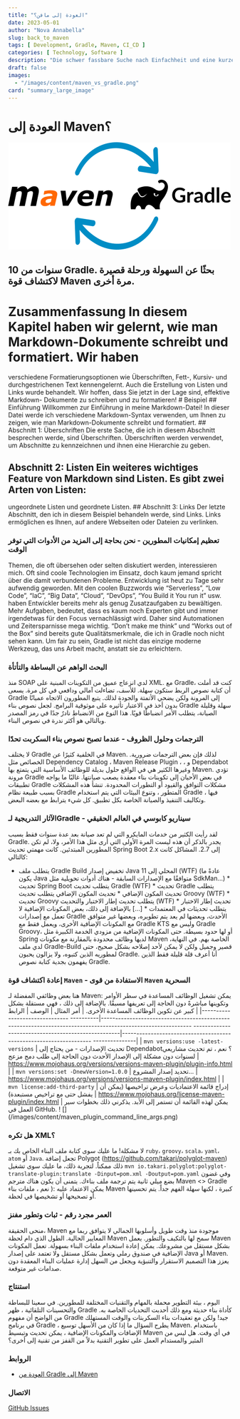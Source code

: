 ```yaml
---
title: "العودة إلى مافن؟"
date: 2023-05-01
author: "Nova Annabella"
slug: back_to_maven
tags: [ Development, Gradle, Maven, CI_CD ]
categories: [ Technology, Software ]
description: "Die schwer fassbare Suche nach Einfachheit und eine kurze Reise zur Wiederentdeckung der Macht von Maven"
draft: false
images:
  - "/images/content/maven_vs_gradle.png"
card: "summary_large_image"
---
```




# العودة إلى Maven؟

[![maven_vs_gradle](/images/content/maven_vs_gradle.png)](https://phauer.com/2018/moving-back-from-gradle-to-maven/)

## 10 سنوات من Gradle. بحثًا عن السهولة ورحلة قصيرة لاكتشاف قوة Maven مرة أخرى.

# Zusammenfassung In diesem Kapitel haben wir gelernt, wie man Markdown-Dokumente schreibt und formatiert. Wir haben
verschiedene Formatierungsoptionen wie Überschriften, Fett-, Kursiv- und durchgestrichenen Text kennengelernt. Auch die
Erstellung von Listen und Links wurde behandelt. Wir hoffen, dass Sie jetzt in der Lage sind, effektive Markdown-
Dokumente zu schreiben und zu formatieren! # Beispiel ## Einführung Willkommen zur Einführung in meine Markdown-Datei!
In dieser Datei werde ich verschiedene Markdown-Syntax verwenden, um Ihnen zu zeigen, wie man Markdown-Dokumente
schreibt und formatiert. ## Abschnitt 1: Überschriften Die erste Sache, die ich in diesem Abschnitt besprechen werde,
sind Überschriften. Überschriften werden verwendet, um Abschnitte zu kennzeichnen und ihnen eine Hierarchie zu geben.
## Abschnitt 2: Listen Ein weiteres wichtiges Feature von Markdown sind Listen. Es gibt zwei Arten von Listen:
ungeordnete Listen und geordnete Listen. ## Abschnitt 3: Links Der letzte Abschnitt, den ich in diesem Beispiel
behandeln werde, sind Links. Links ermöglichen es Ihnen, auf andere Webseiten oder Dateien zu verlinken.

### تعظيم إمكانيات المطورين - نحن بحاجة إلى المزيد من الأدوات التي توفر الوقت

Themen, die oft übersehen oder selten diskutiert werden, interessieren mich. Oft sind coole Technologien im Einsatz,
doch kaum jemand spricht über die damit verbundenen Probleme. Entwicklung ist heut zu Tage sehr aufwendig geworden. Mit
den coolen Buzzwords wie “Serverless”, “Low Code”, “IaC”, “Big Data”, “Cloud”, “DevOps”, “You Build it You run it” usw.
haben Entwickler bereits mehr als genug Zusatzaufgaben zu bewältigen. Mehr Aufgaben, bedeutet, dass es kaum noch
Experten gibt und immer irgendetwas für den Focus vernachlässigt wird. Daher sind Automationen und Zeitersparnisse mega
wichtig. “Don’t make me think” und “Works out of the Box” sind bereits gute Qualitätsmerkmale, die ich in Gradle noch
nicht sehen kann. Um fair zu sein, Gradle ist nicht das einzige moderne Werkzeug, das uns Arbeit macht, anstatt sie zu
erleichtern.

### البحث الواهم عن البساطة والتأتأة

منذ SOAP لدي انزعاج عميق من التكوينات المبنية على XML. مع Gradle، كنت قد أملت أن كتابة نصوص الربط ستكون سهلة. للأسف،
تضاءلت آمالي ودافعي في كل مرة. يسعى Gradle إلى المرونة ولكن يضحي الأتمتة والجودة لذلك. يتبع المطورون الاتجاه عميانًا
بدون أخذ في الاعتبار تأثيره على موثوقية البرامج. لجعل نصوص بناء Gradle سهلة وقليلة الصيانة، يتطلب الأمر انضباطًا قويًا.
هذا النوع من الانضباط نادرٌ جدًا في رمز المصدر وبالتالي هو أكثر ندرة في نصوص البناء.

### الترجمات وحلول الظروف - عندما تصبح نصوص بناء السكربت تحدًا

لا يختلف Gradle في الخلفية كثيرًا عن Maven. لذلك فإن بعض الترجمات ضرورية. الخصائص مثل Dependency Catalog ، Maven Release
Plugin ، ، و Dependabot وغيرها الكثير هي في الواقع حلول بديلة للوظائف الأساسية التي يتمتع بها Maven. تؤدي مرونة Gradle
في بعض الأحيان إلى تكوينات بناء معقدة يصعب صيانتها. غالبًا ما يواجه تطبيقات Gradle مشكلات التوافق والقيود أو التطورات
المحدودة. تنشأ هذه المشكلات بسبب طبيعة نظام Gradle المتطور ، وتنوع البيئات التي يتم استخدام Gradle فيها ، وتكاليف
التنفيذ والصيانة الخاصة بكل تطبيق. كل شيء يترابط مع بعضه البعض.

### الآثار التدريجية لـGradle - سيناريو كابوسي في العالم الحقيقي

لقد رأيت الكثير من خدمات المايكرو التي لم تعد صيانة بعد عدة سنوات فقط بسبب Gradle. يجدر بالذكر أن هذه ليست المرة الأولى
التي أرى مثل هذا الأمر، ولا، لم تكن المطورين المبتدئين. كانت مهمتي تحديث Spring Boot 2.x إلى 2.7. المشاكل كانت كالتالي:
* يتطلب ملف Gradle Build تخفيض إصدار Java المحلي إلى 11 (WTF) (عادةً ما يكون Java متوافقًا مع الإصدارات السابقة - هناك
أدوات تحويلية مثل SdkMan...) * تحديث Spring Boot يتطلب تحديث Gradle (WTF) * تحديث Gradle يتطلب تحديث المكون الإضافي *
تحديث المكون الإضافي يتطلب تحديث Groovy (WTF) * تحديث Groovy يتطلب تحديث إطار الاختبار والتحديث (WTF) * تحديث إطار
الاختبار يتطلب تحديثات في المعتمدات * [...] بالإضافة إلى ذلك، بعض المكونات الإضافية لا تعمل مع إصدارات Gradle الأحدث،
وبعضها لم يعد يتم تطويره، وبعضها غير متوافق مع المكونات الإضافية الأخرى، ويعمل فقط مع Gradle KTS وليس مع Gradle Groovy،
أو لها حدود بسيطة. حتى المكونات الإضافية من مزودي الخدمة الكبيرة مثل Spring لديها وظائف محدودة بالمقارنة مع مكونات Maven
الخاصة بهم. في النهاية، لدي ملف Gradle-Build قصير وجميل ولكن لا يمكن لأحد إصلاحه بشكل صحيح، حتى لمطوريه الذين كتبوه، ولا
يزالون يحبون Gradle. أنا أعرف قلة قليلة فقط الذين يفهمون بجدية كتابة نصوص Gradle.

### إعادة اكتشاف قوة `Maven` - الاستفادة من قوى `Maven` السحرية

هنا بعض وظائفي المفضلة لـ Maven: يمكن تشغيل الوظائف المساعدة في سطر الأوامر وتكوينها مباشرةً دون الحاجة إلى تعريفها
مسبقًا. بالإضافة إلى ذلك ، فهي مستقلة بشكل كبير عن تكوين الوظائف المساعدة الأخرى. | أمر المثال
| الوصف
| الرابط                                       | |-------------------------------
----------|-------------------------------------------------------------------------------------------------------------
----------------------------------------------------|-------------------------------------------------------------------
---------------| | `mvn versions:use -latest-versions`  | تحديث الإصدارات - من يحتاج إلى Dependabot؟ نعم ، تم تحديث
مشاريعي لسنوات دون مشكلة إلى الإصدار الأحدث دون الحاجة إلى طلب دمج مزعج            |
https://www.mojohaus.org/versions/versions-maven-plugin/plugin-info.html | | `mvn versions:set -DnewVersion=1.0.0` |
تحديد إصدار المشروع...
| https://www.mojohaus.org/versions/versions-maven-plugin/index.html    | | `mvn license:add-third-party`     |
إدراج قائمة الاعتماديات وعرض تراخيصها (يمكن أن يفشل حتى مع تراخيص مستبعدة)
| https://www.mojohaus.org/license-maven-plugin/index.html         |  يمكن لهذه القائمة أن تستمر إلى الأبد.
يذكرني ذلك بخطوات سير العمل في GitHub. ! [] (/images/content/maven_plugin_command_line_args.png)

### هل تكره XML؟

لا مشكلة! ما عليك سوى كتابة ملف البناء الخاص بك بـ `ruby`، `groovy`، `scala`، `yaml`، `atom` أو `Java`. تجعل إضافة
Polygot (https://github.com/takari/polyglot-maven) ذلك ممكناً. لتجربة ذلك، ما عليك سوى تشغيل `mvn
io.takari.polyglot:polyglot-translate-plugin:translate -Dinput=pom.xml -Doutput=pom.yaml` وفي غضون بضع ميلي ثانية يتم
ترجمة ملف بناءك. يتمنى أن يكون هناك مترجم Maven <> Gradle يمكن الاعتماد عليه :( نعم ، ملفات بناء Maven كبيرة ، لكنها
سهلة الفهم جداً. يتم تحسينها أو تصحيحها أو تشخيصها في لحظة.

### العمر مجرد رقم - ثبات وتطور مفنز

منحى الحقيقة، Maven موجودة منذ وقت طويل وأسلوبها الجمالي لا يتوافق ربما مع المعايير الحالية. الطول الذي دام لحظة Maven
سمح لها بالتكيف والتطور. يعمل Maven بشكل مستقل من مشروعك. يمكن إعادة استخدام ملفات البناء بسهولة. تعمل المكونات الإضافية
في صندوق رملي وتعمل بشكل مستقل ولا تعتمد على إصدار Java أو Maven. يعزز هذا التصميم الاستقرار والتنبؤية ويجعل من السهل
إدارة عمليات البناء المعقدة دون صدامات غير متوقعة.

### استنتاج

اليوم ، بيئة التطوير محملة بالمهام والتقنيات المختلفة للمطورين. في سعينا للبساطة والتحسينات التلقائية ، ظهر Gradle كأداة
بناء حديثة ومع ذلك أحدبت التحديات الخاصة به. من الواضح أن مفهوم Gradle جيد! ولكن مع تعقيدات بناء السكربتات والوقت
المستهلك في برنامج Gradle ، يطرح السؤال ما إذا كان من الأسهل توسيع Maven. باستخدام الإضافات والمكونات الإضافية ، يمكن
تحديث وتبسيط Maven في أي وقت. هل ليس من المثير والمستدام العمل على تطوير التقنية بدلاً من القفز من تقنية إلى أخرى؟

### الروابط

* [العودة من Gradle إلى Maven](https://phauer.com/2018/moving-back-from-gradle-to-maven/)

### الاتصال

[GitHub Issues](https://github.com/NovaAnnabella/the_unspoken/issues/new/choose)

